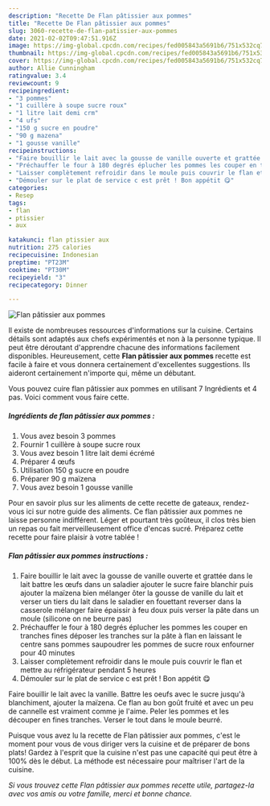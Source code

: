 ```yaml
---
description: "Recette De Flan pâtissier aux pommes"
title: "Recette De Flan pâtissier aux pommes"
slug: 3060-recette-de-flan-patissier-aux-pommes
date: 2021-02-02T09:47:51.916Z
image: https://img-global.cpcdn.com/recipes/fed005843a5691b6/751x532cq70/flan-patissier-aux-pommes-photo-principale-de-la-recette.jpg
thumbnail: https://img-global.cpcdn.com/recipes/fed005843a5691b6/751x532cq70/flan-patissier-aux-pommes-photo-principale-de-la-recette.jpg
cover: https://img-global.cpcdn.com/recipes/fed005843a5691b6/751x532cq70/flan-patissier-aux-pommes-photo-principale-de-la-recette.jpg
author: Allie Cunningham
ratingvalue: 3.4
reviewcount: 9
recipeingredient:
- "3 pommes"
- "1 cuillère à soupe sucre roux"
- "1 litre lait demi crm"
- "4 ufs"
- "150 g sucre en poudre"
- "90 g mazena"
- "1 gousse vanille"
recipeinstructions:
- "Faire bouillir le lait avec la gousse de vanille ouverte et grattée dans le lait battre les œufs dans un saladier ajouter le sucre faire blanchir puis ajouter la maïzena bien mélanger ôter la gousse de vanille du lait et verser un tiers du lait dans le saladier en fouettant reverser dans la casserole mélanger faire épaissir à feu doux puis verser la pâte dans un moule (silicone on ne beurre pas)"
- "Préchauffer le four à 180 degrés éplucher les pommes les couper en tranches fines déposer les tranches sur la pâte à flan en laissant le centre sans pommes saupoudrer les pommes de sucre roux enfourner pour 40 minutes"
- "Laisser complètement refroidir dans le moule puis couvrir le flan et mettre au réfrigérateur pendant 5 heures"
- "Démouler sur le plat de service c est prêt ! Bon appétit 😋"
categories:
- Resep
tags:
- flan
- ptissier
- aux

katakunci: flan ptissier aux 
nutrition: 275 calories
recipecuisine: Indonesian
preptime: "PT23M"
cooktime: "PT30M"
recipeyield: "3"
recipecategory: Dinner

---
```



![Flan pâtissier aux pommes](https://img-global.cpcdn.com/recipes/fed005843a5691b6/751x532cq70/flan-patissier-aux-pommes-photo-principale-de-la-recette.jpg)

Il existe de nombreuses ressources d'informations sur la cuisine. Certains détails sont adaptés aux chefs expérimentés et non à la personne typique. Il peut être déroutant d'apprendre chacune des informations facilement disponibles. Heureusement, cette <strong> Flan pâtissier aux pommes </strong> recette est facile à faire et vous donnera certainement d'excellentes suggestions. Ils aideront certainement n'importe qui, même un débutant.

<!--inarticleads1-->

Vous pouvez cuire flan pâtissier aux pommes en utilisant 7 Ingrédients et 4 pas. Voici comment vous faire cette.

##### Ingrédients de flan pâtissier aux pommes :

1. Vous avez besoin 3 pommes
1. Fournir 1 cuillère à soupe sucre roux
1. Vous avez besoin 1 litre lait demi écrémé
1. Préparer 4 œufs
1. Utilisation 150 g sucre en poudre
1. Préparer 90 g maïzena
1. Vous avez besoin 1 gousse vanille


Pour en savoir plus sur les aliments de cette recette de gateaux, rendez-vous ici sur notre guide des aliments. Ce flan pâtissier aux pommes ne laisse personne indifférent. Léger et pourtant très goûteux, il clos très bien un repas ou fait merveilleusement office d&#39;encas sucré. Préparez cette recette pour faire plaisir à votre tablée ! 

<!--inarticleads2-->

##### Flan pâtissier aux pommes instructions :

1. Faire bouillir le lait avec la gousse de vanille ouverte et grattée dans le lait battre les œufs dans un saladier ajouter le sucre faire blanchir puis ajouter la maïzena bien mélanger ôter la gousse de vanille du lait et verser un tiers du lait dans le saladier en fouettant reverser dans la casserole mélanger faire épaissir à feu doux puis verser la pâte dans un moule (silicone on ne beurre pas)
1. Préchauffer le four à 180 degrés éplucher les pommes les couper en tranches fines déposer les tranches sur la pâte à flan en laissant le centre sans pommes saupoudrer les pommes de sucre roux enfourner pour 40 minutes
1. Laisser complètement refroidir dans le moule puis couvrir le flan et mettre au réfrigérateur pendant 5 heures
1. Démouler sur le plat de service c est prêt ! Bon appétit 😋


Faire bouillir le lait avec la vanille. Battre les oeufs avec le sucre jusqu&#39;à blanchiment, ajouter la maïzena. Ce flan au bon goût fruité et avec un peu de cannelle est vraiment comme je l&#39;aime. Peler les pommes et les découper en fines tranches. Verser le tout dans le moule beurré. 

<!--inarticleads1-->

<p>
Puisque vous avez lu la recette de Flan pâtissier aux pommes, c'est le moment pour vous de vous diriger vers la cuisine et de préparer de bons plats! Gardez à l'esprit que la cuisine n'est pas une capacité qui peut être à 100% dès le début. La méthode est nécessaire pour maîtriser l'art de la cuisine.
</p>

<p>
<i>Si vous trouvez cette Flan pâtissier aux pommes recette utile, partagez-la avec vos amis ou votre famille, merci et bonne chance.</i>
</p>
